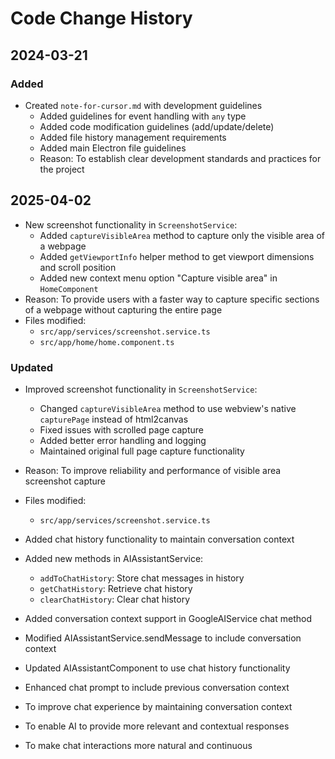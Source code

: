 # Code Change History

## 2024-03-21
### Added
- Created `note-for-cursor.md` with development guidelines
  - Added guidelines for event handling with `any` type
  - Added code modification guidelines (add/update/delete)
  - Added file history management requirements
  - Added main Electron file guidelines
  - Reason: To establish clear development standards and practices for the project
## 2025-04-02
- New screenshot functionality in `ScreenshotService`:
  - Added `captureVisibleArea` method to capture only the visible area of a webpage
  - Added `getViewportInfo` helper method to get viewport dimensions and scroll position
  - Added new context menu option "Capture visible area" in `HomeComponent`
- Reason: To provide users with a faster way to capture specific sections of a webpage without capturing the entire page
- Files modified:
  - `src/app/services/screenshot.service.ts`
  - `src/app/home/home.component.ts`


### Updated
- Improved screenshot functionality in `ScreenshotService`:
  - Changed `captureVisibleArea` method to use webview's native `capturePage` instead of html2canvas
  - Fixed issues with scrolled page capture
  - Added better error handling and logging
  - Maintained original full page capture functionality
- Reason: To improve reliability and performance of visible area screenshot capture
- Files modified:
  - `src/app/services/screenshot.service.ts` 
  
- Added chat history functionality to maintain conversation context
- Added new methods in AIAssistantService:
  - `addToChatHistory`: Store chat messages in history
  - `getChatHistory`: Retrieve chat history
  - `clearChatHistory`: Clear chat history
- Added conversation context support in GoogleAIService chat method
- Modified AIAssistantService.sendMessage to include conversation context
- Updated AIAssistantComponent to use chat history functionality
- Enhanced chat prompt to include previous conversation context
- To improve chat experience by maintaining conversation context
- To enable AI to provide more relevant and contextual responses
- To make chat interactions more natural and continuous